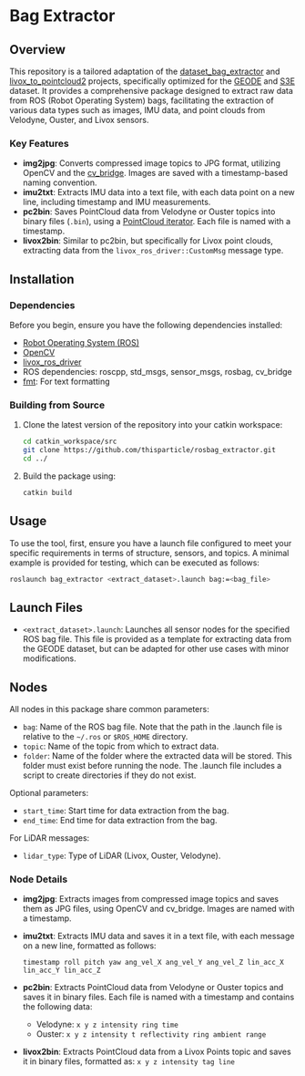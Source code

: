 # Bag Extractor

## Overview

This repository is a tailored adaptation of the [dataset_bag_extractor](https://github.com/Robotics-Mechatronics-UMA/dataset_bag_extractor) and [livox_to_pointcloud2](https://github.com/koide3/livox_to_pointcloud2) projects, specifically optimized for the [GEODE](https://thisparticle.github.io/geode/) and [S3E](https://pengyu-team.github.io/S3E/) dataset. It provides a comprehensive package designed to extract raw data from ROS (Robot Operating System) bags, facilitating the extraction of various data types such as images, IMU data, and point clouds from Velodyne, Ouster, and Livox sensors.

### Key Features

- **img2jpg**: Converts compressed image topics to JPG format, utilizing OpenCV and the [cv_bridge](https://wiki.ros.org/cv_bridge). Images are saved with a timestamp-based naming convention.
- **imu2txt**: Extracts IMU data into a text file, with each data point on a new line, including timestamp and IMU measurements.
- **pc2bin**: Saves PointCloud data from Velodyne or Ouster topics into binary files (`.bin`), using a [PointCloud iterator](https://wiki.ros.org/pcl/Overview). Each file is named with a timestamp.
- **livox2bin**: Similar to pc2bin, but specifically for Livox point clouds, extracting data from the `livox_ros_driver::CustomMsg` message type.

## Installation

### Dependencies

Before you begin, ensure you have the following dependencies installed:

- [Robot Operating System (ROS)](http://wiki.ros.org/)
- [OpenCV](https://opencv.org/)
- [livox_ros_driver](https://github.com/Livox-SDK/livox_ros_driver)
- ROS dependencies: roscpp, std_msgs, sensor_msgs, rosbag, cv_bridge
- [fmt](https://github.com/fmtlib/fmt): For text formatting

### Building from Source

1. Clone the latest version of the repository into your catkin workspace:
   ```bash
   cd catkin_workspace/src
   git clone https://github.com/thisparticle/rosbag_extractor.git
   cd ../
   ```
2. Build the package using:
   ```bash
   catkin build
   ```

## Usage

To use the tool, first, ensure you have a launch file configured to meet your specific requirements in terms of structure, sensors, and topics. A minimal example is provided for testing, which can be executed as follows:

```bash
roslaunch bag_extractor <extract_dataset>.launch bag:=<bag_file>
```

## Launch Files

- `<extract_dataset>.launch`: Launches all sensor nodes for the specified ROS bag file. This file is provided as a template for extracting data from the GEODE dataset, but can be adapted for other use cases with minor modifications.

## Nodes

All nodes in this package share common parameters:

- `bag`: Name of the ROS bag file. Note that the path in the .launch file is relative to the `~/.ros` or `$ROS_HOME` directory.
- `topic`: Name of the topic from which to extract data. 
- `folder`: Name of the folder where the extracted data will be stored. This folder must exist before running the node. The .launch file includes a script to create directories if they do not exist.

Optional parameters:

- `start_time`: Start time for data extraction from the bag.
- `end_time`: End time for data extraction from the bag.

For LiDAR messages:

- `lidar_type`: Type of LiDAR (Livox, Ouster, Velodyne).

### Node Details

- **img2jpg**: Extracts images from compressed image topics and saves them as JPG files, using OpenCV and cv_bridge. Images are named with a timestamp.
- **imu2txt**: Extracts IMU data and saves it in a text file, with each message on a new line, formatted as follows:
  
  ```
  timestamp roll pitch yaw ang_vel_X ang_vel_Y ang_vel_Z lin_acc_X lin_acc_Y lin_acc_Z
  ```
- **pc2bin**: Extracts PointCloud data from Velodyne or Ouster topics and saves it in binary files. Each file is named with a timestamp and contains the following data:
  - Velodyne: `x y z intensity ring time`
  - Ouster: `x y z intensity t reflectivity ring ambient range`
- **livox2bin**: Extracts PointCloud data from a Livox Points topic and saves it in binary files, formatted as: `x y z intensity tag line`
